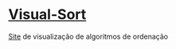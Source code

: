 # [Visual-Sort](https://rfps09.github.io/Visual-Sort/)
[Site](https://rfps09.github.io/Visual-Sort/) de visualização de algoritmos de ordenação
